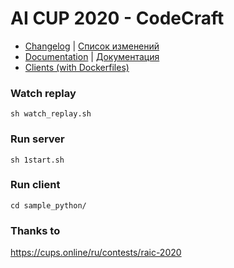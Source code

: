 # AI CUP 2020 - CodeCraft

- [Changelog](CHANGELOG.md) | [Список изменений](CHANGELOG-ru.md)
- [Documentation](doc-en.md) | [Документация](doc-ru.md)
- [Clients (with Dockerfiles)](clients)
### Watch replay
```
sh watch_replay.sh
```
### Run server
```
sh 1start.sh
```
### Run client
```
cd sample_python/
```
### Thanks to
https://cups.online/ru/contests/raic-2020